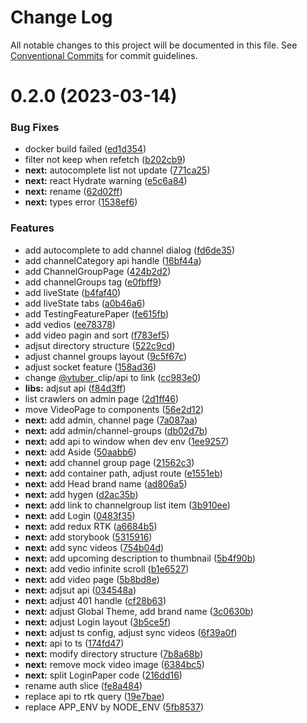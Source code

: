# Change Log

All notable changes to this project will be documented in this file.
See [Conventional Commits](https://conventionalcommits.org) for commit guidelines.

# 0.2.0 (2023-03-14)


### Bug Fixes

* docker build failed ([ed1d354](https://github.com/tokileecy/BrowseClips/commit/ed1d354f9c77abdfe3a8e2b2ab941566df326fd8))
* filter not keep when refetch ([b202cb9](https://github.com/tokileecy/BrowseClips/commit/b202cb9bb0511b60f5525f026c1ce89966e938d6))
* **next:** autocomplete list not update ([771ca25](https://github.com/tokileecy/BrowseClips/commit/771ca25ba5b6ea383005f545a54911b983233b2c))
* **next:** react Hydrate warning ([e5c6a84](https://github.com/tokileecy/BrowseClips/commit/e5c6a8472a0238c9ea3c5ca980ea6d03ef96ab5f))
* **next:** rename ([62d02ff](https://github.com/tokileecy/BrowseClips/commit/62d02ff6d5135d6b9bfca6cea3417b48a03ad73b))
* **next:** types error ([1538ef6](https://github.com/tokileecy/BrowseClips/commit/1538ef62765ad8a71b98cdd9396b9c9be84abadf))


### Features

* add autocomplete to add channel dialog ([fd6de35](https://github.com/tokileecy/BrowseClips/commit/fd6de35bbbd91bd39eeb047061078b03dd5fe17e))
* add channelCategory api handle ([16bf44a](https://github.com/tokileecy/BrowseClips/commit/16bf44a0a69637fd5850db85653eb8ebe31e0c1e))
* add ChannelGroupPage ([424b2d2](https://github.com/tokileecy/BrowseClips/commit/424b2d219fc72caf1c5b3178a07915608df0d1bb))
* add channelGroups tag ([e0fbff9](https://github.com/tokileecy/BrowseClips/commit/e0fbff99aa24e59bfa8281c1d908b02b37197a58))
* add liveState ([b4faf40](https://github.com/tokileecy/BrowseClips/commit/b4faf40523dbd5537f1650f2d72791467576e96b))
* add liveState tabs ([a0b46a6](https://github.com/tokileecy/BrowseClips/commit/a0b46a69eed28b3060d8f5b954f3461f62a38889))
* add TestingFeaturePaper ([fe615fb](https://github.com/tokileecy/BrowseClips/commit/fe615fb6e5507b62b63ba7886f471d0ba062500b))
* add vedios ([ee78378](https://github.com/tokileecy/BrowseClips/commit/ee783787c09017a050b75ade1b41c8c7788ecaf6))
* add video pagin and sort ([f783ef5](https://github.com/tokileecy/BrowseClips/commit/f783ef5ff2a0245db2390ab23dd1582b7e817375))
* adjsut directory structure ([522c9cd](https://github.com/tokileecy/BrowseClips/commit/522c9cd1819c693e1c97f2cccb25e73b0ff9cefc))
* adjust channel groups layout ([9c5f67c](https://github.com/tokileecy/BrowseClips/commit/9c5f67cdec3ddba5e01b4da6f491f00c24b95bdd))
* adjust socket feature ([158ad36](https://github.com/tokileecy/BrowseClips/commit/158ad364904b4bc31be3ab6a6c993fcf95b33c5a))
* change [@vtuber](https://github.com/vtuber)_clip/api to link ([cc983e0](https://github.com/tokileecy/BrowseClips/commit/cc983e04c076af596868787b3033b5b5453205cc))
* **libs:** adjsut api ([f84d3ff](https://github.com/tokileecy/BrowseClips/commit/f84d3ff1e354202ee58f865f09f9b53b860c1f84))
* list crawlers on admin page ([2d1ff46](https://github.com/tokileecy/BrowseClips/commit/2d1ff46cff11f86cb940b1ea93469fedfdd40179))
* move VideoPage to components ([56e2d12](https://github.com/tokileecy/BrowseClips/commit/56e2d120a2d0bc8fd332cf0bc07e9396f60c1971))
* **next:** add admin, channel page ([7a087aa](https://github.com/tokileecy/BrowseClips/commit/7a087aa0a6379a9a7932f9771222537d0116a512))
* **next:** add admin/channel-groups ([db02d7b](https://github.com/tokileecy/BrowseClips/commit/db02d7b1aa54d9b00f8ffe415322f7ef09e988e1))
* **next:** add api to window when dev env ([1ee9257](https://github.com/tokileecy/BrowseClips/commit/1ee9257e56be21c396c197952e7323712a68dc2d))
* **next:** add Aside ([50aabb6](https://github.com/tokileecy/BrowseClips/commit/50aabb6ee9b65344154779c54f2fee00b1cfd7b6))
* **next:** add channel group page ([21562c3](https://github.com/tokileecy/BrowseClips/commit/21562c358741faab02d3953e7e98ec02a5354406))
* **next:** add container path, adjust route ([e1551eb](https://github.com/tokileecy/BrowseClips/commit/e1551ebf8cf577fc952f7c7eb2cf189b41ef2aa2))
* **next:** add Head brand name ([ad806a5](https://github.com/tokileecy/BrowseClips/commit/ad806a5d1276354e3758c504429570f6e7af848f))
* **next:** add hygen ([d2ac35b](https://github.com/tokileecy/BrowseClips/commit/d2ac35b7ca8a0e952263d1418f91fe12b7d80aa0))
* **next:** add link to channelgroup list item ([3b910ee](https://github.com/tokileecy/BrowseClips/commit/3b910eef488d0841a19689ceddcd4ff13162b723))
* **next:** add Login ([0483f35](https://github.com/tokileecy/BrowseClips/commit/0483f355d833b621b39ff96c1975bd8c4b5b4f2d))
* **next:** add redux RTK ([a6684b5](https://github.com/tokileecy/BrowseClips/commit/a6684b587033ce9e74ea004628f8cd7179eaf5a1))
* **next:** add storybook ([5315916](https://github.com/tokileecy/BrowseClips/commit/531591692aa3ae43032c8bce5b3670f13c1364ef))
* **next:** add sync videos ([754b04d](https://github.com/tokileecy/BrowseClips/commit/754b04d351999afb1f60c15995ca183267723afb))
* **next:** add upcoming description to thumbnail ([5b4f90b](https://github.com/tokileecy/BrowseClips/commit/5b4f90b8625fafb662425c296f3e655eb4729ba4))
* **next:** add vedio infinite scroll ([b1e6527](https://github.com/tokileecy/BrowseClips/commit/b1e65272ff64f60f0837d504fbe3775f81e4ba6e))
* **next:** add video page ([5b8bd8e](https://github.com/tokileecy/BrowseClips/commit/5b8bd8e37c3cca1b40756165d6331c8deac075de))
* **next:** adjsut api ([034548a](https://github.com/tokileecy/BrowseClips/commit/034548a85d45eae6ef108eb83445350da24dbfa9))
* **next:** adjust 401 handle ([cf28b63](https://github.com/tokileecy/BrowseClips/commit/cf28b638a7ae942822bdf4c848b4f66a317e8eda))
* **next:** adjust Global Theme, add brand name ([3c0630b](https://github.com/tokileecy/BrowseClips/commit/3c0630bc7677b5a89a8313dda89e3d4061e48f2b))
* **next:** adjust Login layout ([3b5ce5f](https://github.com/tokileecy/BrowseClips/commit/3b5ce5fe3d946e528127d02e5c2c31216091ad4e))
* **next:** adjust ts config, adjust sync videos ([6f39a0f](https://github.com/tokileecy/BrowseClips/commit/6f39a0f0f6419c730b325fc9fd1888a10cfa028c))
* **next:** api to ts ([174fd47](https://github.com/tokileecy/BrowseClips/commit/174fd47561abd7fdb6ca766184acf847f7dc16fb))
* **next:** modify directory structure ([7b8a68b](https://github.com/tokileecy/BrowseClips/commit/7b8a68bd2fbc5e246f224c5c294ca93d72eaa8b1))
* **next:** remove mock video image ([6384bc5](https://github.com/tokileecy/BrowseClips/commit/6384bc5289dc5806196c16f9d364f7acf16ea7f6))
* **next:** split LoginPaper code ([216dd16](https://github.com/tokileecy/BrowseClips/commit/216dd16eaa11db4ea5b6a8f14beb0430c6540497))
* rename auth slice ([fe8a484](https://github.com/tokileecy/BrowseClips/commit/fe8a484046447c9e9ccf0a22f10e93ccad8ba397))
* replace api to rtk query ([19e7bae](https://github.com/tokileecy/BrowseClips/commit/19e7bae7d48cda567d47e403fc9b80e5a40413e3))
* replace APP_ENV by NODE_ENV ([5fb8537](https://github.com/tokileecy/BrowseClips/commit/5fb8537ab901659afe06d348210e198abade5b4c))
